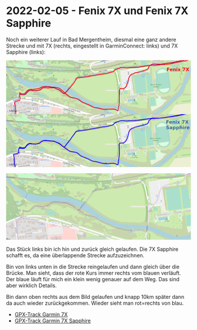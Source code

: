 2022-02-05 - Fenix 7X und Fenix 7X Sapphire
===========================================

Noch ein weiterer Lauf in Bad Mergentheim, diesmal eine
ganz andere Strecke und mit 7X (rechts, eingestellt in GarminConnect: links) und 7X Sapphire (links):

![Vergleich 7X-7XSapphire](images/2022-02-05_2_vergleich-bad-mergentheim.png)

![Vergleich 7X-7XSapphire](images/2022-02-05_2_vergleich-bad-mergentheim2.png)

Das Stück links bin ich hin und zurück gleich gelaufen. Die 7X Sapphire schafft es, da eine überlappende Strecke aufzuzeichnen.

Bin von links unten in die Strecke reingelaufen und dann gleich über die Brücke.
Man sieht, dass der rote Kurs immer rechts vom blauen verläuft. Der blaue läuft
für mich ein klein wenig genauer auf dem Weg. Das sind aber wirklich Details.

Bin dann oben rechts aus dem Bild gelaufen und knapp 10km später dann da auch wieder zurückgekommen.
Wieder sieht man rot=rechts von blau.

- [GPX-Track Garmin 7X](data/2022-02-05_2_7x.gpx.xz)
- [GPX-Track Garmin 7X Sapphire](data/2022-02-05_2_7x-sapphire.gpx.xz)
